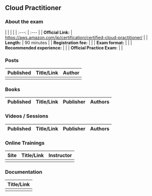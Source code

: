 ## Cloud Practitioner

### About the exam

| | | |
| :---:         |     :---      | 
| **Official Link:** | https://aws.amazon.com/jp/certification/certified-cloud-practitioner/ | 
| **Length:** | 90 minutes | 
| **Registration fee:** |  | 
| **Exam format:** |  | 
| **Recommended experience:** |  | 
| **Official Practice Exam:** |  | 

### Posts
| Published | Title/Link | Author |
| :---:         |     :---      |          :--- |
|  |  |  |

### Books
| Published | Title/Link | Publisher | Authors |
| :---:         |     :---     |     :---       |          :--- |

### Videos / Sessions
| Published | Title/Link | Publisher | Authors |
| :---:         |     :---     |     :---       |          :--- |

### Online Trainings
| Site | Title/Link | Instructor |
| :---:         |     :---      |          :--- |
|  | |  |

### Documentation
|  Title/Link |
| :---:         |
| |

